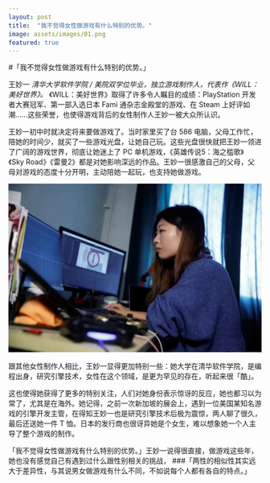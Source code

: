 ```yaml
---
layout: post
title:  "我不觉得女性做游戏有什么特别的优势。"
image: assets/images/01.png
featured: true
---
```

#「我不觉得女性做游戏有什么特别的优势。」

王妙一
_清华大学软件学院 / 美院双学位毕业，独立游戏制作人，代表作《WILL：美好世界》。_
《WILL：美好世界》取得了许多令人瞩目的成绩：PlayStation 开发者大赛冠军、第一部入选日本 Fami 通杂志金殿堂的游戏、在 Steam 上好评如潮……这些荣誉，也使得游戏背后的女性制作人王妙一被大众所认识。



王妙一初中时就决定将来要做游戏了。当时家里买了台 586 电脑，父母工作忙，陪她的时间少，就买了一些游戏光盘，让她自己玩。这些光盘很快就把王妙一领进了广阔的游戏世界，彻底让她迷上了 PC 单机游戏，《英雄传说5：海之槛歌》《Sky Road》《雷曼2》都是对她影响深远的作品。王妙一很感激自己的父母，父母对游戏的态度十分开明，主动陪她一起玩，也支持她做游戏。

![002](../assets/images/01.png)

跟其他女性制作人相比，王妙一显得更加特别一些：她大学在清华软件学院，是编程出身，研究引擎技术，女性在这个领域，是更为罕见的存在，听起来很「酷」。



这也使得她获得了更多的特别关注，人们对她身份表示惊讶的反应，她也都习以为常了，尤其是在海外。她记得，之前一次新加坡的展会上，遇到一位美国某知名游戏的引擎开发主管，在得知王妙一也是研究引擎技术后极为震惊，两人聊了很久，最后还送她一件 T 恤。日本的发行商也很讶异她是个女生，难以想象她一个人主导了整个游戏的制作。



「我不觉得女性做游戏有什么特别的优势。」王妙一说得很直接，做游戏这些年，她也没有感觉自己有遇到过什么跟性别相关的挑战，
###「两性的相似性其实远大于差异性，与其说男女做游戏有什么不同，不如说每个人都有各自的特点。」
